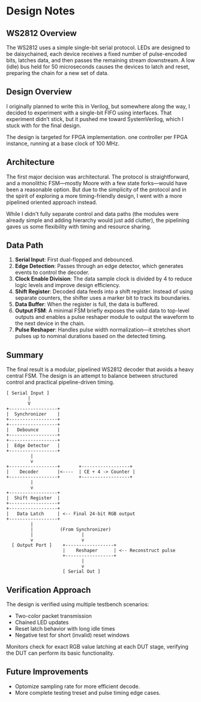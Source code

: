 # Design Notes

## WS2812 Overview
The WS2812 uses a simple single-bit serial protocol. LEDs are designed to be daisychained, each device receives a fixed number of pulse-encoded bits, latches data, and then passes the remaining stream downstream. A low (idle) bus held for 50 microseconds causes the devices to latch and reset, preparing the chain for a new set of data.

## Design Overview
I originally planned to write this in Verilog, but somewhere along the way, I decided to experiment with a single-bit FIFO using interfaces. That experiment didn’t stick, but it pushed me toward SystemVerilog, which I stuck with for the final design.

The design is targeted for FPGA implementation. one controller per FPGA instance, running at a base clock of 100 MHz.

## Architecture
The first major decision was architectural. The protocol is straightforward, and a monolithic FSM—mostly Moore with a few state forks—would have been a reasonable option. But due to the simplicity of the protocol and in the spirit of exploring a more timing-friendly design, I went with a more pipelined oriented approach instead.

While I didn't fully separate control and data paths (the modules were already simple and adding hierarchy would just add clutter), the pipelining gaves us some flexibility with timing and resource sharing.

## Data Path
1. **Serial Input**: First dual-flopped and debounced.
2. **Edge Detection**: Passes through an edge detector, which generates events to control the decoder.
3. **Clock Enable Division**: The data sample clock is divided by 4 to reduce logic levels and improve design efficiency.
4. **Shift Register**: Decoded data feeds into a shift register. Instead of using separate counters, the shifter uses a marker bit to track its boundaries.
5. **Data Buffer**: When the register is full, the data is buffered.
6. **Output FSM**: A minimal FSM briefly exposes the valid data to top-level outputs and enables a pulse reshaper module to output the waveform to the next device in the chain.
7. **Pulse Reshaper**: Handles pulse width normalization—it stretches short pulses up to nominal durations based on the detected timing.

## Summary
The final result is a modular, pipelined WS2812 decoder that avoids a heavy central FSM. The design is an attempt to balance between structured control and practical pipeline-driven timing.


```plaintext
[ Serial Input ]
        |  
        V
+------------------+
|  Synchronizer    |  
+------------------+
+------------------+
|   Debounce       |
+------------------+
+------------------+
|  Edge Detector   |
+------------------+
         |
         v
+------------------+       +------------------+
|    Decoder       |<----  | CE ÷ 4 -> Counter |
+------------------+       +------------------+
         |
         v
+------------------+ 
|  Shift Register  | 
+------------------+
+------------------+
|   Data Latch     | <-- Final 24-bit RGB output
+------------------+
         |
         |          (From Synchronizer)
         |                  |
         v                  v
  [ Output Port ]    +------------------+
                     |    Reshaper      | <-- Reconstruct pulse
                     +------------------+
                            |
                            v
                     [ Serial Out ]
```

## Verification Approach

The design is verified using multiple testbench scenarios:
- Two-color packet transmission
- Chained LED updates
- Reset latch behavior with long idle times
- Negative test for short (invalid) reset windows

Monitors check for exact RGB value latching at each DUT stage, verifying the DUT can perform its basic functionality.

## Future Improvements

- Optomize sampling rate for more efficient decode.
- More complete testing treset and pulse timing edge cases.
